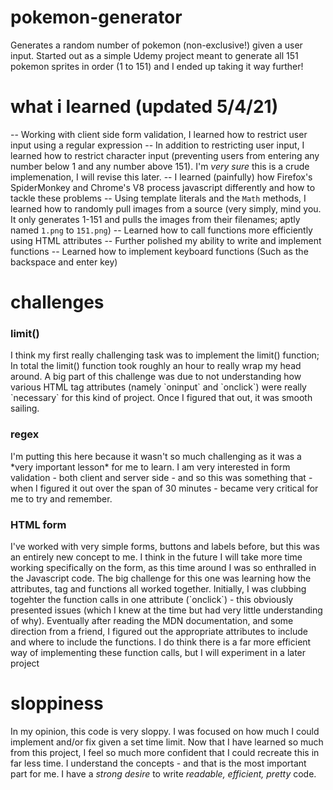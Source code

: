 # pokemon-generator
Generates a random number of pokemon (non-exclusive!) given a user input.
Started out as a simple Udemy project meant to generate all 151 pokemon sprites in order (1 to 151) and I ended up taking it way further!

# what i learned (updated 5/4/21)
-- Working with client side form validation, I learned how to restrict user input using a regular expression
-- In addition to restricting user input, I learned how to restrict character input (preventing users from entering any number below 1 and any number above 151). I'm *very sure* this is a crude implemenation, I will revise this later.
-- I learned (painfully) how Firefox's SpiderMonkey and Chrome's V8 process javascript differently and how to tackle these problems
-- Using template literals and the `Math` methods, I learned how to randomly pull images from a source (very simply, mind you. It only generates 1-151 and pulls the images from their filenames; aptly named `1.png` to `151.png`)
-- Learned how to call functions more efficiently using HTML attributes
-- Further polished my ability to write and implement functions
-- Learned how to implement keyboard functions (Such as the backspace and enter key)

# challenges
<h3>limit()</h3>
I think my first really challenging task was to implement the limit() function; In total the limit() function took roughly an hour to really wrap my head around. A big part of this challenge was due to not understanding how various HTML tag attributes (namely `oninput` and `onclick`) were really `necessary` for this kind of project. Once I figured that out, it was smooth sailing.

<h3>regex</h3>
I'm putting this here because it wasn't so much challenging as it was a *very important lesson* for me to learn. I am very interested in form validation - both client and server side - and so this was something that - when I figured it out over the span of 30 minutes - became very critical for me to try and remember. 

<h3>HTML form</h3>
I've worked with very simple forms, buttons and labels before, but this was an entirely new concept to me. I think in the future I will take more time working specifically on the form, as this time around I was so enthralled in the Javascript code. The big challenge for this one was learning how the attributes, tag and functions all worked together. Initially, I was clubbing togehter the function calls in one attribute (`onclick`) - this obviously presented issues (which I knew at the time but had very little understanding of why). Eventually after reading the MDN documentation, and some direction from a friend, I figured out the appropriate attributes to include and where to include the functions. I do think there is a far more efficient way of implementing these function calls, but I will experiment in a later project

# sloppiness
In my opinion, this code is very sloppy. I was focused on how much I could implement and/or fix given a set time limit. Now that I have learned so much from this project, I feel so much more confident that I could recreate this in far less time. I understand the concepts - and that is the most important part for me. I have a *strong desire* to write *readable, efficient, pretty* code.
